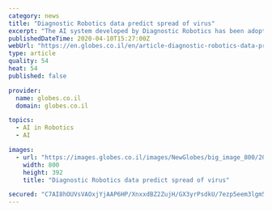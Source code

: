 ```yaml
---
category: news
title: "Diagnostic Robotics data predict spread of virus"
excerpt: "The AI system developed by Diagnostic Robotics has been adopted by Israel's Ministry of Health as its basic tool ... Even before Diagnostic Robotics joined the fight against Covid-19, it was already a successful startup with 100 employees in Israel including 30 physicians and most of the rest engineers, scientists and IT specialists."
publishedDateTime: 2020-04-10T15:27:00Z
webUrl: "https://en.globes.co.il/en/article-diagnostic-robotics-data-predict-spread-of-virus-1001325040"
type: article
quality: 54
heat: 54
published: false

provider:
  name: globes.co.il
  domain: globes.co.il

topics:
  - AI in Robotics
  - AI

images:
  - url: "https://images.globes.co.il/images/NewGlobes/big_image_800/2020/800x392.2020406T145151.jpg"
    width: 800
    height: 392
    title: "Diagnostic Robotics data predict spread of virus"

secured: "C7AI8hOUVsVAOxjYjAAP6HP/XnxxdBZ2ZujH/GX3yrPsdkU/7ezp5eem3lgm5XIY9NvxESjz8ZnjuvlTDnxPt9Dfgvoy5yj+Zht0UYTskN6XtowFp614eussK0xqqJQj1IIokirL45G/NsWCLksXD5wVYvOVjR+Djc0Is+stXW+o5FMDUUMRljeWP11dV+GHz7H3o+6lBUkjClzKZ+Rvj4t7IDw81sQBk/PuDzXZOjbjr/pQgUAU4SBUzO5WSlT+9T8SIwK2CYe5G8Nh/XmN1Ze71fslp9LP8ipMYoZ7o1hwuwspdci5hMsLaVUKbZtDrmFGI1DaQIeDB70MQQAgStN/xKuPHChmvpsjsWzZPe4xPcWt4ItfcKS5BE/B3nqTPqxe/QIg0kWmyC6aYcscboo0yIOe5OI3lOTt/k/0kAfqK77QEKv085rTujxVCmNM0fr2adMnhXFpMC7pDzYWlcLgFXLeLmLwYxe5y9Pw+Gc=;rXOrR4ZbFkhlaSYyHnc8VA=="
---
```


